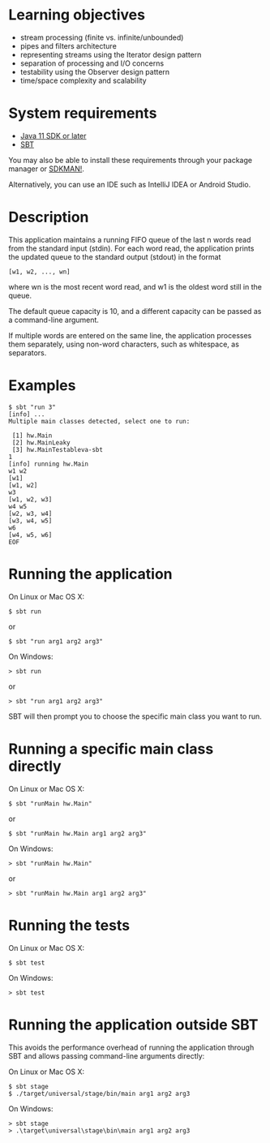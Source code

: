 # Learning objectives

* stream processing (finite vs. infinite/unbounded)
* pipes and filters architecture
* representing streams using the Iterator design pattern
* separation of processing and I/O concerns
* testability using the Observer design pattern
* time/space complexity and scalability

# System requirements

* [Java 11 SDK or later](https://www.oracle.com/java/technologies/javase-jdk11-downloads.html)
* [SBT](https://www.scala-sbt.org/1.x/docs/Setup.html)

You may also be able to install these requirements through your package manager or [SDKMAN!](https://sdkman.io/).

Alternatively, you can use an IDE such as IntelliJ IDEA or Android Studio.

# Description

This application maintains a running FIFO queue of the last n words read from the standard input (stdin).
For each word read, the application prints the updated queue to the standard output (stdout) in the format

    [w1, w2, ..., wn]

where wn is the most recent word read, and w1 is the oldest word still in the queue.

The default queue capacity is 10, and a different capacity can be passed as a command-line argument.

If multiple words are entered on the same line, the application processes them separately, using non-word characters, such as whitespace, as separators.

# Examples

```
$ sbt "run 3"
[info] ...
Multiple main classes detected, select one to run:

 [1] hw.Main
 [2] hw.MainLeaky
 [3] hw.MainTestableva-sbt
1
[info] running hw.Main
w1 w2
[w1]
[w1, w2]
w3
[w1, w2, w3]
w4 w5
[w2, w3, w4]
[w3, w4, w5]
w6
[w4, w5, w6]
EOF
```

# Running the application

On Linux or Mac OS X:

    $ sbt run

or

    $ sbt "run arg1 arg2 arg3"

On Windows:

    > sbt run

or

    > sbt "run arg1 arg2 arg3"

SBT will then prompt you to choose the specific main class you want to run.

# Running a specific main class directly

On Linux or Mac OS X:

    $ sbt "runMain hw.Main"

or

    $ sbt "runMain hw.Main arg1 arg2 arg3"

On Windows:

    > sbt "runMain hw.Main"

or

    > sbt "runMain hw.Main arg1 arg2 arg3"

# Running the tests

On Linux or Mac OS X:

    $ sbt test

On Windows:

    > sbt test

# Running the application outside SBT

This avoids the performance overhead of running the application through SBT and allows passing command-line arguments directly:

On Linux or Mac OS X:

    $ sbt stage
    $ ./target/universal/stage/bin/main arg1 arg2 arg3

On Windows:

    > sbt stage
    > .\target\universal\stage\bin\main arg1 arg2 arg3
